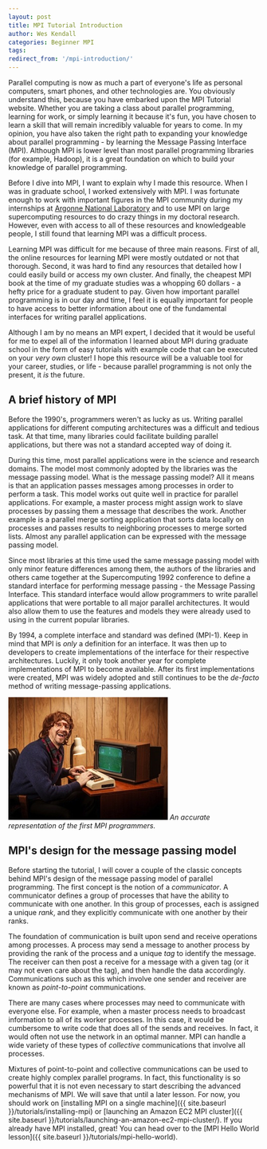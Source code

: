 ```yaml
---
layout: post
title: MPI Tutorial Introduction
author: Wes Kendall
categories: Beginner MPI
tags:
redirect_from: '/mpi-introduction/'
---
```


Parallel computing is now as much a part of everyone's life as personal computers, smart phones, and other technologies are. You obviously understand this, because you have embarked upon the MPI Tutorial website. Whether you are taking a class about parallel programming, learning for work, or simply learning it because it's fun, you have chosen to learn a skill that will remain incredibly valuable for years to come. In my opinion, you have also taken the right path to expanding your knowledge about parallel programming - by learning the Message Passing Interface (MPI). Although MPI is lower level than most parallel programming libraries (for example, Hadoop), it is a great foundation on which to build your knowledge of parallel programming.

Before I dive into MPI, I want to explain why I made this resource. When I was in graduate school, I worked extensively with MPI. I was fortunate enough to work with important figures in the MPI community during my internships at [Argonne National Laboratory](http://www.anl.gov) and to use MPI on large supercomputing resources to do crazy things in my doctoral research. However, even with access to all of these resources and knowledgeable people, I still found that learning MPI was a difficult process.

Learning MPI was difficult for me because of three main reasons. First of all, the online resources for learning MPI were mostly outdated or not that thorough. Second, it was hard to find any resources that detailed how I could easily build or access my own cluster. And finally, the cheapest MPI book at the time of my graduate studies was a whopping 60 dollars - a hefty price for a graduate student to pay. Given how important parallel programming is in our day and time, I feel it is equally important for people to have access to better information about one of the fundamental interfaces for writing parallel applications.

Although I am by no means an MPI expert, I decided that it would be useful for me to expel all of the information I learned about MPI during graduate school in the form of easy tutorials with example code that can be executed on your *very own* cluster! I hope this resource will be a valuable tool for your career, studies, or life - because parallel programming is not only the present, it *is* the future.

## A brief history of MPI

Before the 1990's, programmers weren't as lucky as us. Writing parallel applications for different computing architectures was a difficult and tedious task. At that time, many libraries could facilitate building parallel applications, but there was not a standard accepted way of doing it.

During this time, most parallel applications were in the science and research domains. The model most commonly adopted by the libraries was the message passing model. What is the message passing model? All it means is that an application passes messages among processes in order to perform a task. This model works out quite well in practice for parallel applications. For example, a master process might assign work to slave processes by passing them a message that describes the work. Another example is a parallel merge sorting application that sorts data locally on processes and passes results to neighboring processes to merge sorted lists. Almost any parallel application can be expressed with the message passing model.

Since most libraries at this time used the same message passing model with only minor feature differences among them, the authors of the libraries and others came together at the Supercomputing 1992 conference to define a standard interface for performing message passing - the Message Passing Interface. This standard interface would allow programmers to write parallel applications that were portable to all major parallel architectures. It would also allow them to use the features and models they were already used to using in the current popular libraries.

By 1994, a complete interface and standard was defined (MPI-1). Keep in mind that MPI is *only* a definition for an interface. It was then up to developers to create implementations of the interface for their respective architectures. Luckily, it only took another year for complete implementations of MPI to become available. After its first implementations were created, MPI was widely adopted and still continues to be the *de-facto* method of writing message-passing applications.

![An accurate representation of the first MPI programmers.](90s_nerd.jpg)
*An accurate representation of the first MPI programmers.*

## MPI's design for the message passing model

Before starting the tutorial, I will cover a couple of the classic concepts behind MPI's design of the message passing model of parallel programming. The first concept is the notion of a *communicator*. A communicator defines a group of processes that have the ability to communicate with one another. In this group of processes, each is assigned a unique *rank*, and they explicitly communicate with one another by their ranks.

The foundation of communication is built upon send and receive operations among processes. A process may send a message to another process by providing the rank of the process and a unique *tag* to identify the message. The receiver can then post a receive for a message with a given tag (or it may not even care about the tag), and then handle the data accordingly. Communications such as this which involve one sender and receiver are known as *point-to-point* communications.

There are many cases where processes may need to communicate with everyone else. For example, when a master process needs to broadcast information to all of its worker processes. In this case, it would be cumbersome to write code that does all of the sends and receives. In fact, it would often not use the network in an optimal manner. MPI can handle a wide variety of these types of *collective* communications that involve all processes.

Mixtures of point-to-point and collective communications can be used to create highly complex parallel programs. In fact, this functionality is so powerful that it is not even necessary to start describing the advanced mechanisms of MPI. We will save that until a later lesson. For now, you should work on [installing MPI on a single machine]({{ site.baseurl }}/tutorials/installing-mpi) or [launching an Amazon EC2 MPI cluster]({{ site.baseurl }}/tutorials/launching-an-amazon-ec2-mpi-cluster/). If you already have MPI installed, great! You can head over to the [MPI Hello World lesson]({{ site.baseurl }}/tutorials/mpi-hello-world).